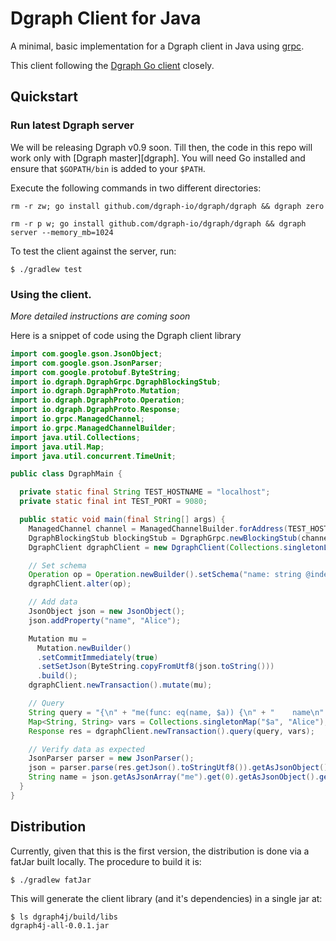 # Dgraph Client for Java

A minimal, basic implementation for a Dgraph client in Java using [grpc].

[grpc]: https://grpc.io/

This client following the [Dgraph Go client][goclient] closely.

[goclient]: https://github.com/dgraph-io/dgraph/tree/master/client

## Quickstart

### Run latest Dgraph server
We will be releasing Dgraph v0.9 soon. Till then, the code in this repo will
work only with [Dgraph master][dgraph]. You will need Go installed and ensure
that `$GOPATH/bin` is added to your `$PATH`.

Execute the following commands in two different directories:

```
rm -r zw; go install github.com/dgraph-io/dgraph/dgraph && dgraph zero
```

```
rm -r p w; go install github.com/dgraph-io/dgraph/dgraph && dgraph server --memory_mb=1024
```

To test the client against the server, run:

```shell
$ ./gradlew test
```

### Using the client.

_More detailed instructions are coming soon_

Here is a snippet of code using the Dgraph client library

```java
import com.google.gson.JsonObject;
import com.google.gson.JsonParser;
import com.google.protobuf.ByteString;
import io.dgraph.DgraphGrpc.DgraphBlockingStub;
import io.dgraph.DgraphProto.Mutation;
import io.dgraph.DgraphProto.Operation;
import io.dgraph.DgraphProto.Response;
import io.grpc.ManagedChannel;
import io.grpc.ManagedChannelBuilder;
import java.util.Collections;
import java.util.Map;
import java.util.concurrent.TimeUnit;

public class DgraphMain {

  private static final String TEST_HOSTNAME = "localhost";
  private static final int TEST_PORT = 9080;

  public static void main(final String[] args) {
    ManagedChannel channel = ManagedChannelBuilder.forAddress(TEST_HOSTNAME, TEST_PORT).usePlaintext(true).build();
    DgraphBlockingStub blockingStub = DgraphGrpc.newBlockingStub(channel);
    DgraphClient dgraphClient = new DgraphClient(Collections.singletonList(blockingStub));

    // Set schema
    Operation op = Operation.newBuilder().setSchema("name: string @index(exact) .").build();
    dgraphClient.alter(op);

    // Add data
    JsonObject json = new JsonObject();
    json.addProperty("name", "Alice");

    Mutation mu =
      Mutation.newBuilder()
      .setCommitImmediately(true)
      .setSetJson(ByteString.copyFromUtf8(json.toString()))
      .build();
    dgraphClient.newTransaction().mutate(mu);

    // Query
    String query = "{\n" + "me(func: eq(name, $a)) {\n" + "    name\n" + "  }\n" + "}";
    Map<String, String> vars = Collections.singletonMap("$a", "Alice");
    Response res = dgraphClient.newTransaction().query(query, vars);

    // Verify data as expected
    JsonParser parser = new JsonParser();
    json = parser.parse(res.getJson().toStringUtf8()).getAsJsonObject();
    String name = json.getAsJsonArray("me").get(0).getAsJsonObject().get("name").getAsString();
  }
}
```

## Distribution

Currently, given that this is the first version, the distribution is done via a fatJar
built locally. The procedure to build it is:

```shell
$ ./gradlew fatJar
```

This will generate the client library (and it's dependencies) in a single jar at:
```shell
$ ls dgraph4j/build/libs
dgraph4j-all-0.0.1.jar
```

